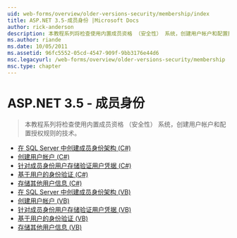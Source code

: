 ```yaml
---
uid: web-forms/overview/older-versions-security/membership/index
title: ASP.NET 3.5-成员身份 |Microsoft Docs
author: rick-anderson
description: 本教程系列将检查使用内置成员资格 （安全性） 系统，创建用户帐户和配置授权规则的技术。
ms.author: riande
ms.date: 10/05/2011
ms.assetid: 96fc5552-05cd-4547-909f-9bb3176e44d6
msc.legacyurl: /web-forms/overview/older-versions-security/membership
msc.type: chapter
---
```

<a name="aspnet-35---membership"></a>ASP.NET 3.5 - 成员身份
====================
> 本教程系列将检查使用内置成员资格 （安全性） 系统，创建用户帐户和配置授权规则的技术。


- [在 SQL Server 中创建成员身份架构 (C#)](creating-the-membership-schema-in-sql-server-cs.md)
- [创建用户帐户 (C#)](creating-user-accounts-cs.md)
- [针对成员身份用户存储验证用户凭据 (C#)](validating-user-credentials-against-the-membership-user-store-cs.md)
- [基于用户的身份验证 (C#)](user-based-authorization-cs.md)
- [存储其他用户信息 (C#)](storing-additional-user-information-cs.md)
- [在 SQL Server 中创建成员身份架构 (VB)](creating-the-membership-schema-in-sql-server-vb.md)
- [创建用户帐户 (VB)](creating-user-accounts-vb.md)
- [针对成员身份用户存储验证用户凭据 (VB)](validating-user-credentials-against-the-membership-user-store-vb.md)
- [基于用户的身份验证 (VB)](user-based-authorization-vb.md)
- [存储其他用户信息 (VB)](storing-additional-user-information-vb.md)
